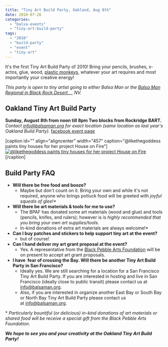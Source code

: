 ```yaml
---
title: "Tiny Art Build Party, Oakland, Aug 8th"
date: 2010-07-26
categories: 
  - "balsa-events"
  - "tiny-art-build-party"
tags: 
  - "2010"
  - "build-party"
  - "event"
  - "tiny-art"
---
```


It's the first Tiny Art Build Party of 2010! Bring your pencils, brushes, x-actos, glue, wood, [plastic monkeys](https://www.flickr.com/photos/headlouse/3876123959/in/set-72157622201733328/), whatever your art requires and most importantly your creative energy!

_This party is open to tiny artist going to either Balsa Man or the [Balsa Man Regional in Black Rock Desert](https://balsaman.org/2010/07/now-hiring-black-rock-regional-lead/)__, NV._

## Oakland Tiny Art Build Party

**Sunday, August 8th from noon till 8pm Two blocks from Rockridge BART.** _Contact_ [_info@balsaman.org_](mailto:info@balsaman.org) _for exact location (same location as last year's Oakland Build Party)._ [facebook event page](https://www.facebook.com/event.php?eid=106006749455224&ref=mf)

\[caption id="" align="aligncenter" width="457" caption="@likethegoddess paints tiny houses for her project House on Fire"\][![@likethegoddess paints tiny houses for her project House on Fire](/images/3876118157_f473302ffd_z.jpg "@likethegoddess paints tiny houses for her project House on Fire")](https://www.flickr.com/photos/headlouse/3876118157/in/set-72157622201733328/)\[/caption\]

## Build Party FAQ

- **Will there be free food and booze?**
    - Maybe but don't count on it. Bring your own and while it's not required, anyone who brings potluck food will be greeted with _joyful squeals of glee!\*_
- **Will there be art materials & tools for me to use?**
    - The BPAF has donated some art materials (wood and glue) and tools (pencils, knifes, and rulers); however is is _highly recommended that you bring your own art supplies/tools_.
    - In-kind donations of extra art materials are always welcome!\*
- **Can I buy patches and stickers to help support tiny art at the event?**
    - but of course!
- **Can I hand deliver my art grant proposal at the event?**
    - Yes. A representative from the [Black Pebble Arts Foundation](https://balsaman.org/donate/) will be on present to accept art grant proposals.
- **I have  fear of crossing the Bay. Will there be another Tiny Art Build Party in San Francisco?**
    - Ideally yes. We are still searching for a location for a San Francisco Tiny Art Build Party. If you are interested in hosting and live in San Francisco (ideally close to public transit) please contact us at [info@balsaman.org](mailto:info@balsaman.org).
    - Also, if you are interested in organize another East Bay or South Bay or North Bay Tiny Art Build Party please contact us at [info@balsaman.org](mailto:info@balsaman.org).

\* _Particularly bountiful (or delicious) in-kind donations of art materials or shared food will be receive a special gift from the Black Pebble Arts Foundation._

**_We hope to see you and your creativity at the Oakland Tiny Art Build Party!_**
